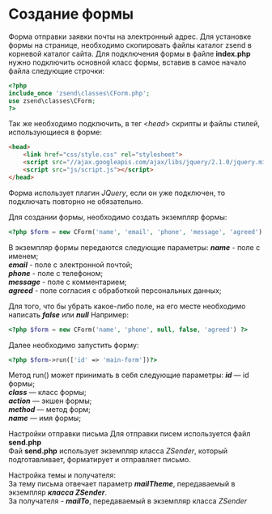 # Создание формы
Форма отправки заявки почты на электронный адрес.
Для установке формы на странице, необходимо скопировать файлы каталог zsend в корневой каталог сайта.
Для подключения формы в файле **index.php** нужно подключить основной класс формы, вставив в самое начало файла следующие строчки:

```php
<?php
include_once 'zsend\classes\CForm.php';
use zsend\classes\CForm;
?>
```
Так же необходимо подключить, в тег <*head*> скрипты и файлы стилей, использующиеся в форме:
```html
<head>
    <link href="css/style.css" rel="stylesheet">
    <script src="//ajax.googleapis.com/ajax/libs/jquery/2.1.0/jquery.min.js"></script>
    <script src="js/script.js"></script>
</head>
```
Форма использует плагин *JQuery*, если он уже подключен, то подключать повторно не обязательно.

Для создании формы, необходимо создать экземпляр формы:
```php
<?php $form = new CForm('name', 'email', 'phone', 'message', 'agreed') ?>
```
В экземпляр формы передаются следующие параметры:
**_name_**  - поле с именем;  
**_email_** - поле с электронной почтой;  
**_phone_** - поле с телефоном;  
**_message_** - поле с комментарием;  
**_agreed_** - поле согласия с обработкой персональных данных;  

Для того, что бы убрать какое-либо поле, на его месте необходимо написать **_false_** или **_null_**
Например:
```php
<?php $form = new CForm('name', 'phone', null, false, 'agreed') ?>
```

Далее необходимо запустить форму:
```php
<?php $form->run(['id' => 'main-form'])?>
```
Метод run() может принимать в себя следующие параметры:
**_id_** — id формы;  
**_class_** — класс формы;  
**_action_** — экшен формы;  
**_method_** — метод форм;  
**_name_** — имя формы;  

Настройки отправки письма
Для отправки писем используется файл **send.php**  
Фай **send.php** использует экземпляр класса *ZSender*, который подготавливает, форматирует и отправляет письмо.

Настройка темы и получателя:  
За тему письма отвечает параметр **_mailTheme_**, передаваемый в экземпляр  **_класса ZSender_**.  
За получателя - **_mailTo_**, передаваемый в экземпляр  класса *ZSender*  
